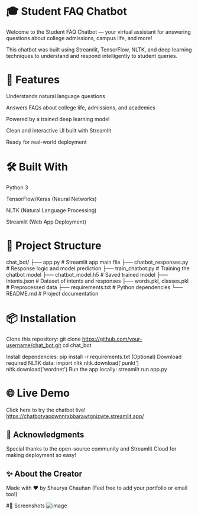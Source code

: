 # 🎓 Student FAQ Chatbot

Welcome to the Student FAQ Chatbot — your virtual assistant for answering questions about college admissions, campus life, and more!

This chatbot was built using Streamlit, TensorFlow, NLTK, and deep learning techniques to understand and respond intelligently to student queries.

# 🚀 Features
Understands natural language questions

Answers FAQs about college life, admissions, and academics

Powered by a trained deep learning model

Clean and interactive UI built with Streamlit

Ready for real-world deployment

# 🛠️ Built With
Python 3

TensorFlow/Keras (Neural Networks)

NLTK (Natural Language Processing)

Streamlit (Web App Deployment)

# 📂 Project Structure


chat_bot/
├── app.py                  # Streamlit app main file
├── chatbot_responses.py     # Response logic and model prediction
├── train_chatbot.py         # Training the chatbot model
├── chatbot_model.h5         # Saved trained model
├── intents.json             # Dataset of intents and responses
├── words.pkl, classes.pkl   # Preprocessed data
├── requirements.txt         # Python dependencies
└── README.md                # Project documentation

# 📦 Installation
Clone this repository:
git clone https://github.com/your-username/chat_bot.git
cd chat_bot

Install dependencies:
pip install -r requirements.txt
(Optional) Download required NLTK data:
import nltk
nltk.download('punkt')
nltk.download('wordnet')
Run the app locally:
streamlit run app.py

# 🌐 Live Demo
Click here to try the chatbot live!
https://chatbotyappwnnrxbbarawtgnizwte.streamlit.app/

## 🙌 Acknowledgments
Special thanks to the open-source community and Streamlit Cloud for making deployment so easy!

## ✨ About the Creator
Made with ❤️ by Shaurya Chauhan
(Feel free to add your portfolio or email too!)

#📌 Screenshots
![image](https://github.com/user-attachments/assets/bae03d4f-60d6-46b8-aa1d-27a04569b748)



